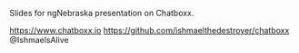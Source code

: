 Slides for ngNebraska presentation on Chatboxx.

https://www.chatboxx.io
https://github.com/ishmaelthedestroyer/chatboxx
@IshmaelsAlive